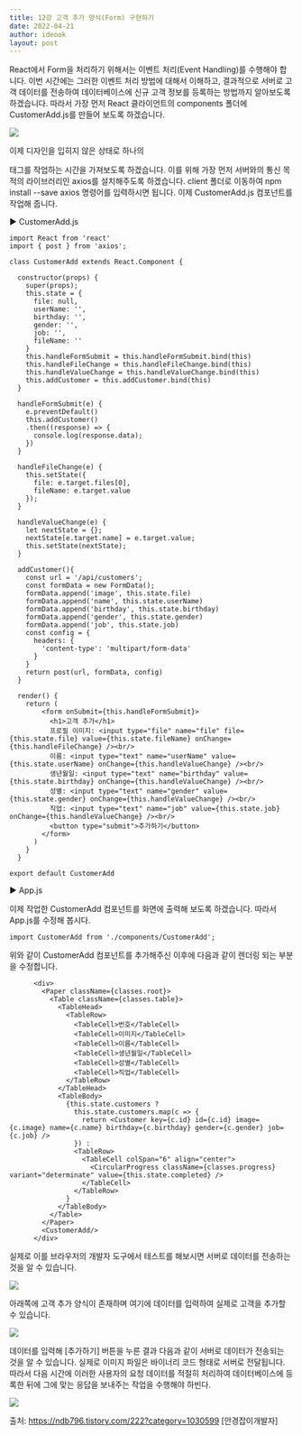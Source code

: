 ```yaml
---
title: 12강 고객 추가 양식(Form) 구현하기
date: 2022-04-21
author: ideook
layout: post
---
```


React에서 Form을 처리하기 위해서는 이벤트 처리(Event Handling)를 수행해야 합니다. 이번 시간에는 그러한 이벤트 처리 방법에 대해서 이해하고, 결과적으로 서버로 고객 데이터를 전송하여 데이터베이스에 신규 고객 정보를 등록하는 방법까지 알아보도록 하겠습니다. 따라서 가장 먼저 React 클라이언트의 components 폴더에 CustomerAdd.js를 만들어 보도록 하겠습니다.

![](../../images/2022-04-21-11-44-04.png)

이제 디자인을 입히지 않은 상태로 하나의 <form> 태그를 작업하는 시간을 가져보도록 하겠습니다. 이를 위해 가장 먼저 서버와의 통신 목적의 라이브러리인 axios를 설치해주도록 하겠습니다. client 폴더로 이동하여 npm install --save axios 명령어를 입력하시면 됩니다. 이제 CustomerAdd.js 컴포넌트를 작업해 줍니다.

▶ CustomerAdd.js

```
import React from 'react'
import { post } from 'axios';

class CustomerAdd extends React.Component {

  constructor(props) {
    super(props);
    this.state = {
      file: null,
      userName: '',
      birthday: '',
      gender: '',
      job: '',
      fileName: ''
    }
    this.handleFormSubmit = this.handleFormSubmit.bind(this)
    this.handleFileChange = this.handleFileChange.bind(this)
    this.handleValueChange = this.handleValueChange.bind(this)
    this.addCustomer = this.addCustomer.bind(this)
  }

  handleFormSubmit(e) {
    e.preventDefault()
    this.addCustomer()
    .then((response) => {
      console.log(response.data);
    })
  }

  handleFileChange(e) {
    this.setState({
      file: e.target.files[0],
      fileName: e.target.value
    });
  }

  handleValueChange(e) {
    let nextState = {};
    nextState[e.target.name] = e.target.value;
    this.setState(nextState);
  }

  addCustomer(){
    const url = '/api/customers';
    const formData = new FormData();
    formData.append('image', this.state.file)
    formData.append('name', this.state.userName)
    formData.append('birthday', this.state.birthday)
    formData.append('gender', this.state.gender)
    formData.append('job', this.state.job)
    const config = {
      headers: {
        'content-type': 'multipart/form-data'
      }
    }
    return post(url, formData, config)
  }

  render() {
    return (
        <form onSubmit={this.handleFormSubmit}>
          <h1>고객 추가</h1>
          프로필 이미지: <input type="file" name="file" file={this.state.file} value={this.state.fileName} onChange={this.handleFileChange} /><br/>
          이름: <input type="text" name="userName" value={this.state.userName} onChange={this.handleValueChange} /><br/>
          생년월일: <input type="text" name="birthday" value={this.state.birthday} onChange={this.handleValueChange} /><br/>
          성별: <input type="text" name="gender" value={this.state.gender} onChange={this.handleValueChange} /><br/>
          직업: <input type="text" name="job" value={this.state.job} onChange={this.handleValueChange} /><br/>
          <button type="submit">추가하기</button>
        </form>
      )
    }
  }

export default CustomerAdd
```

▶ App.js

이제 작업한 CustomerAdd 컴포넌트를 화면에 출력해 보도록 하겠습니다. 따라서 App.js를 수정해 봅시다.

```
import CustomerAdd from './components/CustomerAdd';
```

위와 같이 CustomerAdd 컴포넌트를 추가해주신 이후에 다음과 같이 렌더링 되는 부분을 수정합니다.

```
      <div>
        <Paper className={classes.root}>
          <Table className={classes.table}>
            <TableHead>
              <TableRow>
                <TableCell>번호</TableCell>
                <TableCell>이미지</TableCell>
                <TableCell>이름</TableCell>
                <TableCell>생년월일</TableCell>
                <TableCell>성별</TableCell>
                <TableCell>직업</TableCell>
              </TableRow>
            </TableHead>
            <TableBody>
              {this.state.customers ?
                this.state.customers.map(c => {
                  return <Customer key={c.id} id={c.id} image={c.image} name={c.name} birthday={c.birthday} gender={c.gender} job={c.job} />
                }) :
                <TableRow>
                  <TableCell colSpan="6" align="center">
                    <CircularProgress className={classes.progress} variant="determinate" value={this.state.completed} />
                  </TableCell>
                </TableRow>
              }
            </TableBody>
          </Table>
        </Paper>
        <CustomerAdd/>
      </div>
```

실제로 이를 브라우저의 개발자 도구에서 테스트를 해보시면 서버로 데이터를 전송하는 것을 알 수 있습니다.

![](../../images/2022-04-21-11-44-28.png)

아래쪽에 고객 추가 양식이 존재하며 여기에 데이터를 입력하여 실제로 고객을 추가할 수 있습니다.

![](../../images/2022-04-21-11-44-34.png)

데이터를 입력해 [추가하기] 버튼을 누른 결과 다음과 같이 서버로 데이터가 전송되는 것을 알 수 있습니다. 실제로 이미지 파일은 바이너리 코드 형태로 서버로 전달됩니다. 따라서 다음 시간에 이러한 사용자의 요청 데이터를 적절히 처리하여 데이터베이스에 등록한 뒤에 그에 맞는 응답을 보내주는 작업을 수행해야 하빈다.

![](../../images/2022-04-21-11-44-38.png)

출처: https://ndb796.tistory.com/222?category=1030599 [안경잡이개발자]
